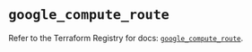 # `google_compute_route`

Refer to the Terraform Registry for docs: [`google_compute_route`](https://registry.terraform.io/providers/hashicorp/google-beta/6.36.0/docs/resources/google_compute_route).
